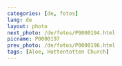 ```yaml
---
categories: [de, fotos]
lang: de
layout: photo
next_photo: /de/fotos/P0000194.html
picname: P0000197
prev_photo: /de/fotos/P0000196.html
tags: [Aloe, Hottentotten Church]
---
```

